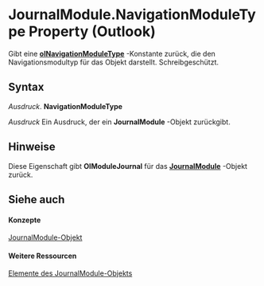 
# JournalModule.NavigationModuleType Property (Outlook)

Gibt eine  **[olNavigationModuleType](2140a094-6bee-aba1-03cd-71fa2c55842e.md)** -Konstante zurück, die den Navigationsmodultyp für das Objekt darstellt. Schreibgeschützt.


## Syntax

 _Ausdruck_. **NavigationModuleType**

 _Ausdruck_ Ein Ausdruck, der ein **JournalModule** -Objekt zurückgibt.


## Hinweise

Diese Eigenschaft gibt  **OlModuleJournal** für das **[JournalModule](5a696d10-8a10-c01d-cf65-f8a65718f120.md)** -Objekt zurück.


## Siehe auch


#### Konzepte


[JournalModule-Objekt](5a696d10-8a10-c01d-cf65-f8a65718f120.md)
#### Weitere Ressourcen


[Elemente des JournalModule-Objekts](http://msdn.microsoft.com/library/d0f9e3de-e626-d8f4-fe4d-411ae35cea92%28Office.15%29.aspx)